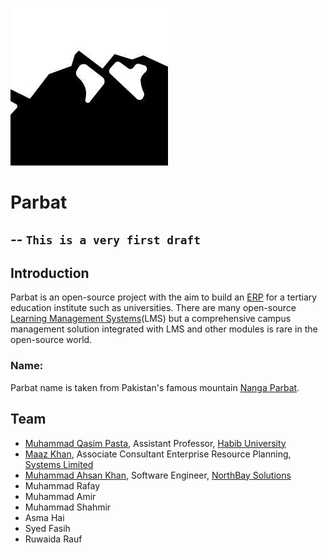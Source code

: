 ![logo](parbat.jpg)
# Parbat
--
`This is a very first draft`
--
## Introduction
Parbat is an open-source project with the aim to build an [ERP](https://en.wikipedia.org/wiki/Enterprise_resource_planning) for a tertiary education institute such as universities. There are many open-source [Learning Management Systems](https://en.wikipedia.org/wiki/Learning_management_system)(LMS) but a comprehensive campus management solution integrated with LMS and other modules is rare in the open-source world. 

### Name:
Parbat name is taken from Pakistan's famous mountain [Nanga Parbat](https://en.wikipedia.org/wiki/Nanga_Parbat). 

## Team
- [Muhammad Qasim Pasta](http://qasimpasta.info), Assistant Professor, [Habib University](http://habib.edu.pk)
- [Maaz Khan](https://maazk9119.github.io/Web/),  Associate Consultant Enterprise Resource Planning, [Systems Limited](https://www.systemsltd.com/about-us)
- [Muhammad Ahsan Khan](https://www.linkedin.com/in/muhammad-ahsan-khan/), Software Engineer, [NorthBay Solutions](https://northbaysolutions.com/)
- Muhammad Rafay
- Muhammad Amir
- Muhammad Shahmir
- Asma Hai
- Syed Fasih
- Ruwaida Rauf
